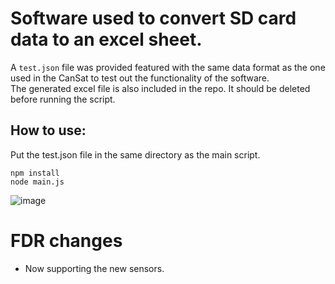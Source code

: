 # Software used to convert SD card data to an excel sheet.

A `test.json` file was provided featured with the same data format as the one used in the CanSat to test out the functionality of the software.\
The generated excel file is also included in the repo. It should be deleted before running the script.

## How to use:
Put the test.json file in the same directory as the main script.
```
npm install
node main.js
```

![image](https://i.imgur.com/zfW8AzE.png)

# FDR changes
- Now supporting the new sensors.